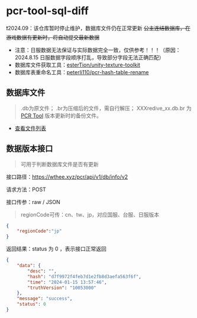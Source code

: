 # pcr-tool-sql-diff 
❗2024.09：该仓库暂时停止维护，数据库文件仍在正常更新 
~~公主连结数据库，在游戏数据有更新时，将自动提交最新数据~~

- 注意：日服数据无法保证与实际数据完全一致，仅供参考！！！（原因：2024.8.15 日服数据字段顺序打乱，导致部分字段无法正确匹配）
- 数据库文件获取工具：[esterTion/unity-texture-toolkit](https://github.com/esterTion/unity-texture-toolkit)
- 数据库表重命名工具：[peterli110/pcr-hash-table-rename](https://github.com/peterli110/pcr-hash-table-rename)

## 数据库文件

> .db为原文件；
> .br为压缩后的文件，需自行解压；
> XXXredive_xx.db.br 为 [PCR Tool](https://github.com/wthee/pcr-tool) 版本更新时的备份文件。

- [查看文件列表](http://wthee.xyz/db/)

## 数据版本接口

> 可用于判断数据库文件是否有更新

接口路径：https://wthee.xyz/pcr/api/v1/db/info/v2

请求方法：POST

接口传参：raw / JSON

> regionCode可传：cn、tw、jp，对应国服、台服、日服版本

```json
{
    "regionCode":"jp"
}
```

返回结果：status 为 0 ，表示接口正常返回

```json
{
    "data": {
        "desc": "",
        "hash": "d7f9972f4feb7d1e2fb8d3aefa563f6f",
        "time": "2024-01-15 13:57:46",
        "truthVersion": "10053000"
    },
    "message": "success",
    "status": 0
}
```

